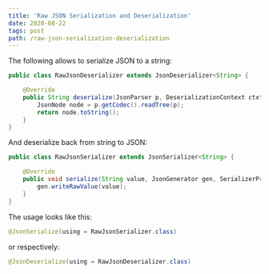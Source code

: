 ```yaml
---
title: 'Raw JSON Serialization and Deserialization'
date: 2020-08-22
tags: post
path: /raw-json-serialization-deserialization
---
```


The following allows to serialize JSON to a string:

```java
public class RawJsonDeserializer extends JsonDeserializer<String> {

    @Override
    public String deserialize(JsonParser p, DeserializationContext ctxt) throws IOException {
        JsonNode node = p.getCodec().readTree(p);
        return node.toString();
    }
}
```

And deserialize back from string to JSON:

```java
public class RawJsonSerializer extends JsonSerializer<String> {

    @Override
    public void serialize(String value, JsonGenerator gen, SerializerProvider serializers) throws IOException {
        gen.writeRawValue(value);
    }
}
```

The usage looks like this:

```java
@JsonSerialize(using = RawJsonSerializer.class)
```

or respectively:

```java
@JsonDeserialize(using = RawJsonDeserializer.class)
```
